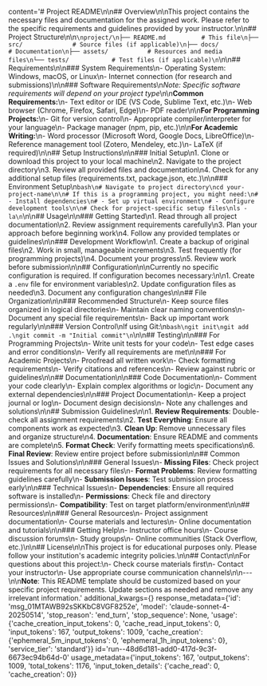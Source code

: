 content='# Project README\n\n## Overview\n\nThis project contains the necessary files and documentation for the assigned work. Please refer to the specific requirements and guidelines provided by your instructor.\n\n## Project Structure\n\n```\nproject/\n├── README.md          # This file\n├── src/              # Source files (if applicable)\n├── docs/             # Documentation\n├── assets/           # Resources and media files\n└── tests/            # Test files (if applicable)\n```\n\n## Requirements\n\n### System Requirements\n- Operating System: Windows, macOS, or Linux\n- Internet connection (for research and submissions)\n\n### Software Requirements\n*Note: Specific software requirements will depend on your project type*\n\n**Common Requirements:**\n- Text editor or IDE (VS Code, Sublime Text, etc.)\n- Web browser (Chrome, Firefox, Safari, Edge)\n- PDF reader\n\n**For Programming Projects:**\n- Git for version control\n- Appropriate compiler/interpreter for your language\n- Package manager (npm, pip, etc.)\n\n**For Academic Writing:**\n- Word processor (Microsoft Word, Google Docs, LibreOffice)\n- Reference management tool (Zotero, Mendeley, etc.)\n- LaTeX (if required)\n\n## Setup Instructions\n\n### Initial Setup\n1. Clone or download this project to your local machine\n2. Navigate to the project directory\n3. Review all provided files and documentation\n4. Check for any additional setup files (requirements.txt, package.json, etc.)\n\n### Environment Setup\n```bash\n# Navigate to project directory\ncd your-project-name\n\n# If this is a programming project, you might need:\n# - Install dependencies\n# - Set up virtual environment\n# - Configure development tools\n\n# Check for project-specific setup files\nls -la\n```\n\n## Usage\n\n### Getting Started\n1. Read through all project documentation\n2. Review assignment requirements carefully\n3. Plan your approach before beginning work\n4. Follow any provided templates or guidelines\n\n### Development Workflow\n1. Create a backup of original files\n2. Work in small, manageable increments\n3. Test frequently (for programming projects)\n4. Document your progress\n5. Review work before submission\n\n## Configuration\n\nCurrently no specific configuration is required. If configuration becomes necessary:\n\n1. Create a `.env` file for environment variables\n2. Update configuration files as needed\n3. Document any configuration changes\n\n## File Organization\n\n### Recommended Structure\n- Keep source files organized in logical directories\n- Maintain clear naming conventions\n- Document any special file requirements\n- Back up important work regularly\n\n### Version Control\nIf using Git:\n```bash\ngit init\ngit add .\ngit commit -m "Initial commit"\n```\n\n## Testing\n\n### For Programming Projects\n- Write unit tests for your code\n- Test edge cases and error conditions\n- Verify all requirements are met\n\n### For Academic Projects\n- Proofread all written work\n- Check formatting requirements\n- Verify citations and references\n- Review against rubric or guidelines\n\n## Documentation\n\n### Code Documentation\n- Comment your code clearly\n- Explain complex algorithms or logic\n- Document any external dependencies\n\n### Project Documentation\n- Keep a project journal or log\n- Document design decisions\n- Note any challenges and solutions\n\n## Submission Guidelines\n\n1. **Review Requirements**: Double-check all assignment requirements\n2. **Test Everything**: Ensure all components work as expected\n3. **Clean Up**: Remove unnecessary files and organize structure\n4. **Documentation**: Ensure README and comments are complete\n5. **Format Check**: Verify formatting meets specifications\n6. **Final Review**: Review entire project before submission\n\n## Common Issues and Solutions\n\n### General Issues\n- **Missing Files**: Check project requirements for all necessary files\n- **Format Problems**: Review formatting guidelines carefully\n- **Submission Issues**: Test submission process early\n\n### Technical Issues\n- **Dependencies**: Ensure all required software is installed\n- **Permissions**: Check file and directory permissions\n- **Compatibility**: Test on target platform/environment\n\n## Resources\n\n### General Resources\n- Project assignment documentation\n- Course materials and lectures\n- Online documentation and tutorials\n\n### Getting Help\n- Instructor office hours\n- Course discussion forums\n- Study groups\n- Online communities (Stack Overflow, etc.)\n\n## License\n\nThis project is for educational purposes only. Please follow your institution\'s academic integrity policies.\n\n## Contact\n\nFor questions about this project:\n- Check course materials first\n- Contact your instructor\n- Use appropriate course communication channels\n\n---\n\n**Note**: This README template should be customized based on your specific project requirements. Update sections as needed and remove any irrelevant information.' additional_kwargs={} response_metadata={'id': 'msg_01MTAWB92sSKKbC8VGF8252e', 'model': 'claude-sonnet-4-20250514', 'stop_reason': 'end_turn', 'stop_sequence': None, 'usage': {'cache_creation_input_tokens': 0, 'cache_read_input_tokens': 0, 'input_tokens': 167, 'output_tokens': 1009, 'cache_creation': {'ephemeral_5m_input_tokens': 0, 'ephemeral_1h_input_tokens': 0}, 'service_tier': 'standard'}} id='run--48d6d181-add0-417d-9c3f-6673ec94b64d-0' usage_metadata={'input_tokens': 167, 'output_tokens': 1009, 'total_tokens': 1176, 'input_token_details': {'cache_read': 0, 'cache_creation': 0}}